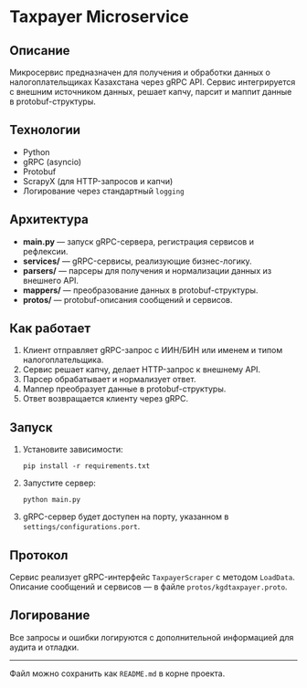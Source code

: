 
# Taxpayer Microservice

## Описание

Микросервис предназначен для получения и обработки данных о налогоплательщиках Казахстана через gRPC API. Сервис интегрируется с внешним источником данных, решает капчу, парсит и маппит данные в protobuf-структуры.

## Технологии

- Python
- gRPC (asyncio)
- Protobuf
- ScrapyX (для HTTP-запросов и капчи)
- Логирование через стандартный `logging`

## Архитектура

- **main.py** — запуск gRPC-сервера, регистрация сервисов и рефлексии.
- **services/** — gRPC-сервисы, реализующие бизнес-логику.
- **parsers/** — парсеры для получения и нормализации данных из внешнего API.
- **mappers/** — преобразование данных в protobuf-структуры.
- **protos/** — protobuf-описания сообщений и сервисов.

## Как работает

1. Клиент отправляет gRPC-запрос с ИИН/БИН или именем и типом налогоплательщика.
2. Сервис решает капчу, делает HTTP-запрос к внешнему API.
3. Парсер обрабатывает и нормализует ответ.
4. Маппер преобразует данные в protobuf-структуры.
5. Ответ возвращается клиенту через gRPC.

## Запуск

1. Установите зависимости:  
   ```
   pip install -r requirements.txt
   ```
2. Запустите сервер:  
   ```
   python main.py
   ```
3. gRPC-сервер будет доступен на порту, указанном в `settings/configurations.port`.

## Протокол

Сервис реализует gRPC-интерфейс `TaxpayerScraper` с методом `LoadData`.  
Описание сообщений и сервисов — в файле `protos/kgdtaxpayer.proto`.

## Логирование

Все запросы и ошибки логируются с дополнительной информацией для аудита и отладки.

---

Файл можно сохранить как `README.md` в корне проекта.